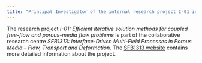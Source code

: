 ```yaml
---
title: "Principal Investigator of the internal research project I-01 in SFB1313"
---
```


The research project *I-01: Efficient iterative solution methods for coupled free-flow and porous-media flow problems* is part of the collaborative research centre *SFB1313: Interface-Driven Multi-Field Processes in Porous Media – Flow, Transport and Deformation*. The [SFB1313 website](https://www.sfb1313.uni-stuttgart.de/project-structure/internal-projects/i-01/) contains more detailed information about the project.